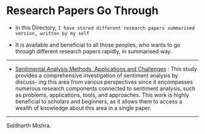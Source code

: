 # Research Papers Go Through

* In this Directory, `I have stored different research papers summarised version, written by my self`

* It is available and beneficial to all those peoples, who wants to go through different research papers rapidly, in summarised way.
-----------------------------------------------------------------------------------------------------------------------------------------

* <a href="">Sentimental Analysis Methods, Applications and Challenges</a> : This study provides a comprehensive investigation of sentiment analysis by discuss- ing this area from various perspectives since it encompasses numerous research components connected to sentiment analysis, such as problems, applications, tools, and approaches. This work is highly beneficial to scholars and beginners, as it allows them to access a wealth of knowledge about this area in a single paper.



-----------------------------------------------------------------------------------------------------------------------------------------
Siddharth Mishra.
